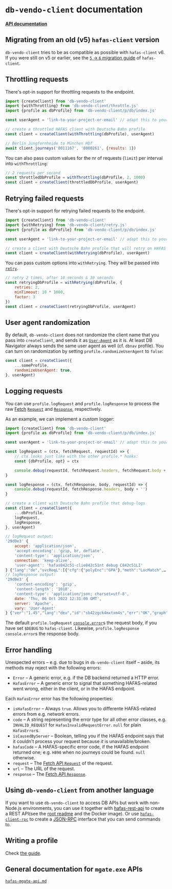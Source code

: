 # `db-vendo-client` documentation

**[API documentation](api.md)**

## Migrating from an old (v5) `hafas-client` version

`db-vendo-client` tries to be as compatible as possible with `hafas-client` v6. If you were still on v5 or earlier, see the [`5` → `6` migration guide](https://github.com/public-transport/hafas-client/blob/main/docs/migrating-to-6.md) of `hafas-client`.

## Throttling requests

There's opt-in support for throttling requests to the endpoint.

```js
import {createClient} from 'db-vendo-client'
import {withThrottling} from 'db-vendo-client/throttle.js'
import {profile as dbProfile} from 'db-vendo-client/p/db/index.js'

const userAgent = 'link-to-your-project-or-email' // adapt this to your project!

// create a throttled HAFAS client with Deutsche Bahn profile
const client = createClient(withThrottling(dbProfile), userAgent)

// Berlin Jungfernheide to München Hbf
await client.journeys('8011167', '8000261', {results: 1})
```

You can also pass custom values for the nr of requests (`limit`) per interval into `withThrottling`:

```js
// 2 requests per second
const throttledDbProfile = withThrottling(dbProfile, 2, 1000)
const client = createClient(throttledDbProfile, userAgent)
```

## Retrying failed requests

There's opt-in support for retrying failed requests to the endpoint.

```js
import {createClient} from 'db-vendo-client'
import {withRetrying} from 'db-vendo-client/retry.js'
import {profile as dbProfile} from 'db-vendo-client/p/db/index.js'

const userAgent = 'link-to-your-project-or-email' // adapt this to your project!

// create a client with Deutsche Bahn profile that will retry on HAFAS errors
const client = createClient(withRetrying(dbProfile), userAgent)
```

You can pass custom options into `withRetrying`. They will be passed into [`retry`](https://github.com/tim-kos/node-retry#tutorial).

```js
// retry 2 times, after 10 seconds & 30 seconds
const retryingDbProfile = withRetrying(dbProfile, {
	retries: 2,
	minTimeout: 10 * 1000,
	factor: 3
})
const client = createClient(retryingDbProfile, userAgent)
```

## User agent randomization

By default, `db-vendo-client` does not randomize the client name that you pass into `createClient`, and sends it as [`User-Agent`](https://developer.mozilla.org/en-US/docs/Web/HTTP/Headers/User-Agent) as it is. At least DB Navigator always sends the same user agent as well (cf. `dbnav` profile).  You can turn on randomization by setting `profile.randomizeUserAgent` to `false`:

```js
const client = createClient({
	...someProfile,
	randomizeUserAgent: true,
}, userAgent)
```

## Logging requests

You can use `profile.logRequest` and `profile.logResponse` to process the raw [Fetch](https://developer.mozilla.org/en-US/docs/Web/API/Fetch_API) [`Request`](https://developer.mozilla.org/en-US/docs/Web/API/Request) and [`Response`](https://developer.mozilla.org/en-US/docs/Web/API/Response), respectively.

As an example, we can implement a custom logger:

```js
import {createClient} from 'db-vendo-client'
import {profile as dbProfile} from 'db-vendo-client/p/db/index.js'

const userAgent = 'link-to-your-project-or-email' // adapt this to your project!

const logRequest = (ctx, fetchRequest, requestId) => {
	// ctx looks just like with the other profile.* hooks:
	const {dbProfile, opt} = ctx

	console.debug(requestId, fetchRequest.headers, fetchRequest.body + '')
}

const logResponse = (ctx, fetchResponse, body, requestId) => {
	console.debug(requestId, fetchResponse.headers, body + '')
}

// create a client with Deutsche Bahn profile that debug-logs
const client = createClient({
	...dbProfile,
	logRequest,
	logResponse,
}, userAgent)
```

```js
// logRequest output:
'29d0e3' {
	accept: 'application/json',
	'accept-encoding': 'gzip, br, deflate',
	'content-type': 'application/json',
	connection: 'keep-alive',
	'user-agent': 'hafas842c51-clie842c51nt debug C842c51LI'
} {"lang":"de","svcReqL":[{"cfg":{"polyEnc":"GPA"},"meth":"LocMatch",…
// logResponse output:
'29d0e3' {
	'content-encoding': 'gzip',
	'content-length': '1010',
	'content-type': 'application/json; charset=utf-8',
	date: 'Thu, 06 Oct 2022 12:31:09 GMT',
	server: 'Apache',
	vary: 'User-Agent'
} {"ver":"1.45","lang":"deu","id":"sb42zgck4mxtxm4s","err":"OK","graph"…
```

The default `profile.logRequest` [`console.error`](https://nodejs.org/docs/latest-v10.x/api/console.html#console_console_error_data_args)s the request body, if you have set `$DEBUG` to `hafas-client`. Likewise, `profile.logResponse` `console.error`s the response body.

## Error handling

Unexpected errors – e.g. due to bugs in `db-vendo-client` itself – aside, its methods may reject with the following errors:

- `Error` – A generic error, e.g. if the DB backend returned a HTTP error.
- `HafasError` – A generic error to signal that something HAFAS-related went wrong, either in the client, or in the HAFAS endpoint.

Each `HafasError` error has the following properties:

- `isHafasError` – Always `true`. Allows you to differente HAFAS-related errors from e.g. network errors.
- `code` – A string representing the error type for all other error classes, e.g. `INVALID_REQUEST` for `HafasInvalidRequestError`. `null` for plain `HafasError`s.
- `isCausedByServer` – Boolean, telling you if the HAFAS endpoint says that it couldn't process your request because *it* is unavailable/broken.
- `hafasCode` – A HAFAS-specific error code, if the HAFAS endpoint returned one; e.g. `H890` when no journeys could be found. `null` otherwise.
- `request` – The [Fetch API `Request`](https://developer.mozilla.org/en-US/docs/Web/API/Request) of the request.
- `url` – The URL of the request.
- `response` – The [Fetch API `Response`](https://developer.mozilla.org/en-US/docs/Web/API/Response).


## Using `db-vendo-client` from another language

If you want to use `db-vendo-client` to access DB APIs but work with non-Node.js environments, you can use it together with [hafas-rest-api](https://github.com/public-transport/hafas-rest-api) to create a REST API(see the [root readme](https://github.com/public-transport/db-vendo-client/tree/main#usage) and the Docker image). 
Or use [`hafas-client-rpc`](https://github.com/derhuerst/hafas-client-rpc) to create a [JSON-RPC](https://www.jsonrpc.org) interface that you can send commands to.

## Writing a profile

Check [the guide](writing-a-profile.md).

## General documentation for `mgate.exe` APIs

[`hafas-mgate-api.md`](hafas-mgate-api.md)
